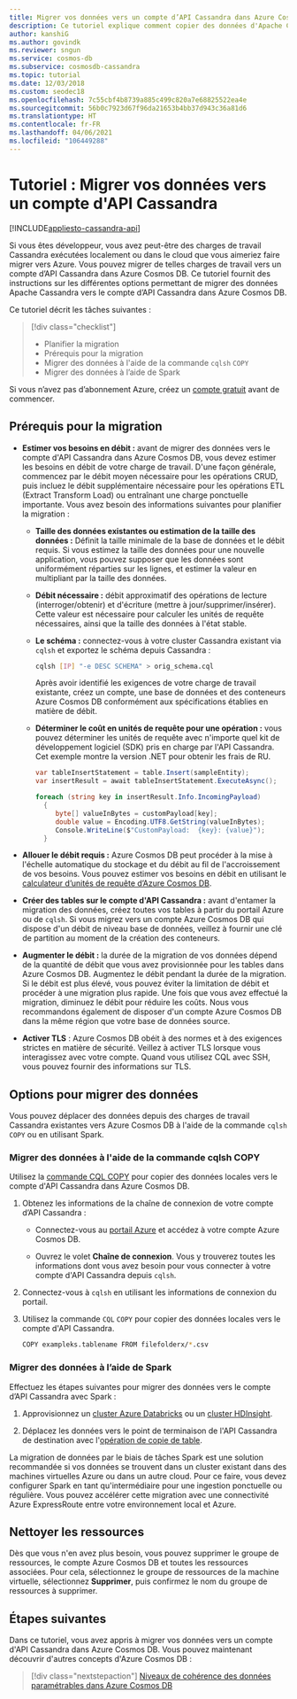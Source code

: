 ```yaml
---
title: Migrer vos données vers un compte d’API Cassandra dans Azure Cosmos DB - Tutoriel
description: Ce tutoriel explique comment copier des données d'Apache Cassandra vers un compte d'API Cassandra dans Azure Cosmos DB.
author: kanshiG
ms.author: govindk
ms.reviewer: sngun
ms.service: cosmos-db
ms.subservice: cosmosdb-cassandra
ms.topic: tutorial
ms.date: 12/03/2018
ms.custom: seodec18
ms.openlocfilehash: 7c55cbf4b8739a885c499c820a7e68825522ea4e
ms.sourcegitcommit: 56b0c7923d67f96da21653b4bb37d943c36a81d6
ms.translationtype: HT
ms.contentlocale: fr-FR
ms.lasthandoff: 04/06/2021
ms.locfileid: "106449288"
---
```

# <a name="tutorial-migrate-your-data-to-a-cassandra-api-account"></a>Tutoriel : Migrer vos données vers un compte d'API Cassandra
[!INCLUDE[appliesto-cassandra-api](includes/appliesto-cassandra-api.md)]

Si vous êtes développeur, vous avez peut-être des charges de travail Cassandra exécutées localement ou dans le cloud que vous aimeriez faire migrer vers Azure. Vous pouvez migrer de telles charges de travail vers un compte d’API Cassandra dans Azure Cosmos DB. Ce tutoriel fournit des instructions sur les différentes options permettant de migrer des données Apache Cassandra vers le compte d’API Cassandra dans Azure Cosmos DB.

Ce tutoriel décrit les tâches suivantes :

> [!div class="checklist"]
> * Planifier la migration
> * Prérequis pour la migration
> * Migrer des données à l'aide de la commande `cqlsh` `COPY`
> * Migrer des données à l’aide de Spark

Si vous n’avez pas d’abonnement Azure, créez un [compte gratuit](https://azure.microsoft.com/free/?WT.mc_id=A261C142F) avant de commencer.

## <a name="prerequisites-for-migration"></a>Prérequis pour la migration

* **Estimer vos besoins en débit :** avant de migrer des données vers le compte d'API Cassandra dans Azure Cosmos DB, vous devez estimer les besoins en débit de votre charge de travail. D'une façon générale, commencez par le débit moyen nécessaire pour les opérations CRUD, puis incluez le débit supplémentaire nécessaire pour les opérations ETL (Extract Transform Load) ou entraînant une charge ponctuelle importante. Vous avez besoin des informations suivantes pour planifier la migration : 

  * **Taille des données existantes ou estimation de la taille des données :** Définit la taille minimale de la base de données et le débit requis. Si vous estimez la taille des données pour une nouvelle application, vous pouvez supposer que les données sont uniformément réparties sur les lignes, et estimer la valeur en multipliant par la taille des données. 

  * **Débit nécessaire :** débit approximatif des opérations de lecture (interroger/obtenir) et d'écriture (mettre à jour/supprimer/insérer). Cette valeur est nécessaire pour calculer les unités de requête nécessaires, ainsi que la taille des données à l'état stable.  

  * **Le schéma :** connectez-vous à votre cluster Cassandra existant via `cqlsh` et exportez le schéma depuis Cassandra : 

    ```bash
    cqlsh [IP] "-e DESC SCHEMA" > orig_schema.cql
    ```

    Après avoir identifié les exigences de votre charge de travail existante, créez un compte, une base de données et des conteneurs Azure Cosmos DB conformément aux spécifications établies en matière de débit.  

  * **Déterminer le coût en unités de requête pour une opération :** vous pouvez déterminer les unités de requête avec n'importe quel kit de développement logiciel (SDK) pris en charge par l'API Cassandra. Cet exemple montre la version .NET pour obtenir les frais de RU.

    ```csharp
    var tableInsertStatement = table.Insert(sampleEntity);
    var insertResult = await tableInsertStatement.ExecuteAsync();

    foreach (string key in insertResult.Info.IncomingPayload)
      {
         byte[] valueInBytes = customPayload[key];
         double value = Encoding.UTF8.GetString(valueInBytes);
         Console.WriteLine($"CustomPayload:  {key}: {value}");
      }
    ```

* **Allouer le débit requis :** Azure Cosmos DB peut procéder à la mise à l'échelle automatique du stockage et du débit au fil de l'accroissement de vos besoins. Vous pouvez estimer vos besoins en débit en utilisant le [calculateur d’unités de requête d’Azure Cosmos DB](https://www.documentdb.com/capacityplanner). 

* **Créer des tables sur le compte d'API Cassandra :** avant d'entamer la migration des données, créez toutes vos tables à partir du portail Azure ou de `cqlsh`. Si vous migrez vers un compte Azure Cosmos DB qui dispose d'un débit de niveau base de données, veillez à fournir une clé de partition au moment de la création des conteneurs.

* **Augmenter le débit :** la durée de la migration de vos données dépend de la quantité de débit que vous avez provisionnée pour les tables dans Azure Cosmos DB. Augmentez le débit pendant la durée de la migration. Si le débit est plus élevé, vous pouvez éviter la limitation de débit et procéder à une migration plus rapide. Une fois que vous avez effectué la migration, diminuez le débit pour réduire les coûts. Nous vous recommandons également de disposer d'un compte Azure Cosmos DB dans la même région que votre base de données source. 

* **Activer TLS** : Azure Cosmos DB obéit à des normes et à des exigences strictes en matière de sécurité. Veillez à activer TLS lorsque vous interagissez avec votre compte. Quand vous utilisez CQL avec SSH, vous pouvez fournir des informations sur TLS.

## <a name="options-to-migrate-data"></a>Options pour migrer des données

Vous pouvez déplacer des données depuis des charges de travail Cassandra existantes vers Azure Cosmos DB à l'aide de la commande `cqlsh` `COPY` ou en utilisant Spark. 

### <a name="migrate-data-by-using-the-cqlsh-copy-command"></a>Migrer des données à l'aide de la commande cqlsh COPY

Utilisez la [commande CQL COPY](https://cassandra.apache.org/doc/latest/tools/cqlsh.html#cqlsh) pour copier des données locales vers le compte d'API Cassandra dans Azure Cosmos DB.

1. Obtenez les informations de la chaîne de connexion de votre compte d’API Cassandra :

   * Connectez-vous au [portail Azure](https://portal.azure.com) et accédez à votre compte Azure Cosmos DB.

   * Ouvrez le volet **Chaîne de connexion**. Vous y trouverez toutes les informations dont vous avez besoin pour vous connecter à votre compte d'API Cassandra depuis `cqlsh`.

1. Connectez-vous à `cqlsh` en utilisant les informations de connexion du portail.

1. Utilisez la commande `CQL` `COPY` pour copier des données locales vers le compte d'API Cassandra.

   ```bash
   COPY exampleks.tablename FROM filefolderx/*.csv 
   ```

### <a name="migrate-data-by-using-spark"></a>Migrer des données à l’aide de Spark 

Effectuez les étapes suivantes pour migrer des données vers le compte d’API Cassandra avec Spark :

1. Approvisionnez un [cluster Azure Databricks](cassandra-spark-databricks.md) ou un [cluster HDInsight](cassandra-spark-hdinsight.md). 

1. Déplacez les données vers le point de terminaison de l'API Cassandra de destination avec l'[opération de copie de table](cassandra-spark-table-copy-ops.md). 

La migration de données par le biais de tâches Spark est une solution recommandée si vos données se trouvent dans un cluster existant dans des machines virtuelles Azure ou dans un autre cloud. Pour ce faire, vous devez configurer Spark en tant qu'intermédiaire pour une ingestion ponctuelle ou régulière. Vous pouvez accélérer cette migration avec une connectivité Azure ExpressRoute entre votre environnement local et Azure. 

## <a name="clean-up-resources"></a>Nettoyer les ressources

Dès que vous n'en avez plus besoin, vous pouvez supprimer le groupe de ressources, le compte Azure Cosmos DB et toutes les ressources associées. Pour cela, sélectionnez le groupe de ressources de la machine virtuelle, sélectionnez **Supprimer**, puis confirmez le nom du groupe de ressources à supprimer.

## <a name="next-steps"></a>Étapes suivantes

Dans ce tutoriel, vous avez appris à migrer vos données vers un compte d'API Cassandra dans Azure Cosmos DB. Vous pouvez maintenant découvrir d'autres concepts d'Azure Cosmos DB :

> [!div class="nextstepaction"]
> [Niveaux de cohérence des données paramétrables dans Azure Cosmos DB](../cosmos-db/consistency-levels.md)




